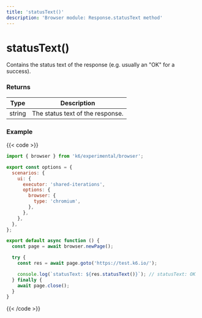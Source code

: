 ```yaml
---
title: 'statusText()'
description: 'Browser module: Response.statusText method'
---
```


# statusText()

Contains the status text of the response (e.g. usually an "OK" for a success).

### Returns

| Type   | Description                      |
| ------ | -------------------------------- |
| string | The status text of the response. |

### Example

{{< code >}}

```javascript
import { browser } from 'k6/experimental/browser';

export const options = {
  scenarios: {
    ui: {
      executor: 'shared-iterations',
      options: {
        browser: {
          type: 'chromium',
        },
      },
    },
  },
};

export default async function () {
  const page = await browser.newPage();

  try {
    const res = await page.goto('https://test.k6.io/');

    console.log(`statusText: ${res.statusText()}`); // statusText: OK
  } finally {
    await page.close();
  }
}
```

{{< /code >}}
